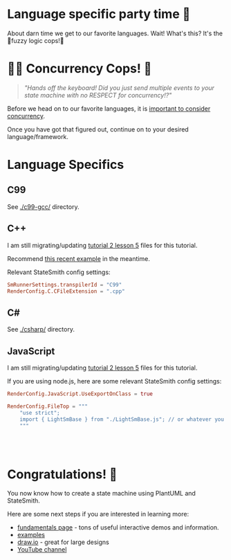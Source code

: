 # Language specific party time 🎉 

About darn time we get to our favorite languages. Wait! What's this? It's the 🚨fuzzy logic cops!🚨

# 👮‍♀️ Concurrency Cops! 👮
> *"Hands off the keyboard! Did you just send multiple events to your state machine with no RESPECT for concurrency!?"*

Before we head on to our favorite languages, it is [important to consider concurrency](https://github.com/StateSmith/StateSmith/wiki/Concurrency).

Once you have got that figured out, continue on to your desired language/framework.

# Language Specifics

## C99
See [./c99-gcc/](./c99-gcc/README.md) directory.

## C++
I am still migrating/updating [tutorial 2 lesson 5](https://github.com/StateSmith/tutorial-2/tree/main/lesson-5) files for this tutorial.

 Recommend [this recent example](https://github.com/StateSmith/StateSmith-examples/tree/main/button-simple-1) in the meantime.

Relevant StateSmith config settings:
```toml
SmRunnerSettings.transpilerId = "C99"
RenderConfig.C.CFileExtension = ".cpp"
```

## C#
See [./csharp/](./csharp/README.md) directory.

## JavaScript
I am still migrating/updating [tutorial 2 lesson 5](https://github.com/StateSmith/tutorial-2/tree/main/lesson-5) files for this tutorial.

If you are using node.js, here are some relevant StateSmith config settings:
```toml
RenderConfig.JavaScript.UseExportOnClass = true

RenderConfig.FileTop = """
    "use strict";    
    import { LightSmBase } from "./LightSmBase.js"; // or whatever you need...
    """
```


<br>
<br>

# Congratulations! 🎉
You now know how to create a state machine using PlantUML and StateSmith.

Here are some next steps if you are interested in learning more:
* [fundamentals page](https://statesmith.github.io/fundamentals-1/) - tons of useful interactive demos and information.
* [examples](https://github.com/StateSmith/StateSmith-examples/blob/main/README.md)
* [draw.io](https://github.com/StateSmith/StateSmith/wiki/draw.io) - great for large designs
* [YouTube channel](https://www.youtube.com/@statesmith)


